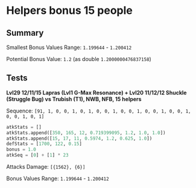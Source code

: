 # Helpers bonus 15 people

## Summary

Smallest Bonus Values Range: `1.199644` - `1.200412`

Potential Bonus Value: `1.2` (as double `1.2000000476837158`)

## Tests

**Lvl29 12/11/15 Lapras (Lvl1 G-Max Resonance) + Lvl20 11/12/12 Shuckle (Struggle Bug) vs Trubish (T1), NWB, NFB, 15 helpers**

Sequence: `[91, 1, 0, 0, 1, 0, 1, 0, 0, 1, 0, 0, 1, 0, 0, 1, 0, 0, 1, 0, 0, 1, 0, 1]`

```python
atkStats = []
atkStats.append([350, 165, 12, 0.719399095, 1.2, 1.0, 1.0])
atkStats.append([15, 17, 11, 0.5974, 1.2, 0.625, 1.0])
defStats = [1700, 122, 0.15]
bonus = 1.0
atkSeq = [0] + [1] * 23
```

Attacks Damage: `[{1562}, {6}]`

Bonus Values Range: `1.199644` - `1.200412`
